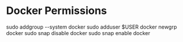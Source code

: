 # Docker Permissions

sudo addgroup --system docker
sudo adduser $USER docker
newgrp docker
sudo snap disable docker
sudo snap enable docker
